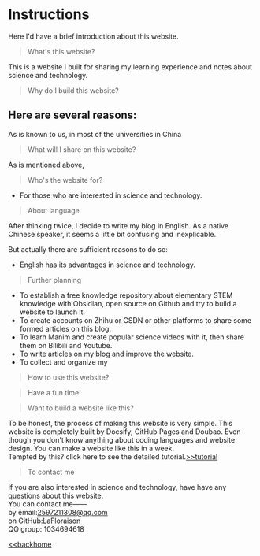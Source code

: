 # Instructions
Here I'd have a brief introduction about this website. 



> What's this website?  

This is a website I built for sharing my learning experience and notes about science and technology.



> Why do I build this website?  

Here are several reasons:
- 



As is known to us, in most of the universities in China


>What will  I share on this website?  

As is mentioned above, 



>Who's the website for?

- For those who are interested in science and technology.


> About language  

After thinking twice, I decide to write my blog in English. As a native Chinese speaker, it seems a little bit confusing and inexplicable. 

But actually there are sufficient reasons to do so:
- English has its advantages in science and technology.  

>Further planning

- To establish a free knowledge repository about elementary STEM knowledge  with Obsidian, open source on Github and try to build a website to launch it.
- To create accounts on Zhihu or CSDN or other platforms to share some formed articles on this blog.
- To learn Manim and create popular science videos with it, then share them on Bilibili and Youtube.
- To write articles on my blog and improve the website. 
- To collect and organize my 

> How to use this website?  

> Have a fun time!



>Want to build a website like this?

To be honest, the process of making this website is very simple. This website is completely built by Docsify, GitHub Pages and Doubao.  Even though you don't know anything about coding languages and website design. You can make a website like this in a week.  
 Tempted by this? click here to see the detailed tutorial.[>>tutorial](05/README.md)



>To contact me

If you are also interested in science and technology,  have  have any questions about this website.  
You can contact me——  
by email:2597211308@qq.com  
on GitHub:[LaFloraison](https://github.com/LaFloraison)  
QQ group: 1034694618




[<<backhome](/)
